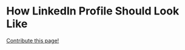 # How LinkedIn Profile Should Look Like


[Contribute this page!](https://github.com/cagataycali/find-mentor/blob/master/content/linkedin-best-practises.md)